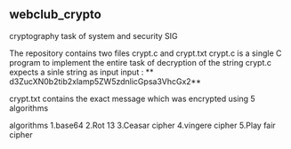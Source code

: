 ## webclub_crypto
cryptography task of system and security SIG

The repository contains two files crypt.c and crypt.txt
crypt.c is a single C program to implement the entire task of decryption of the string 
    crypt.c expects a sinle string as input
    input : ** d3ZucXN0b2tib2xlamp5ZW5zdnlicGpsa3VhcGx2**
    
crypt.txt contains the exact message which was encrypted using 5 algorithms

algorithms
  1.base64
  2.Rot 13
  3.Ceasar cipher
  4.vingere cipher
  5.Play fair cipher
